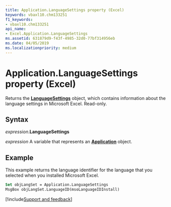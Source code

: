 ```yaml
---
title: Application.LanguageSettings property (Excel)
keywords: vbaxl10.chm133251
f1_keywords:
- vbaxl10.chm133251
api_name:
- Excel.Application.LanguageSettings
ms.assetid: 631879d9-f43f-4985-32d0-77bf314956eb
ms.date: 04/05/2019
ms.localizationpriority: medium
---
```



# Application.LanguageSettings property (Excel)

Returns the **[LanguageSettings](Office.LanguageSettings.md)** object, which contains information about the language settings in Microsoft Excel. Read-only.


## Syntax

_expression_.**LanguageSettings**

_expression_ A variable that represents an **[Application](Excel.Application(object).md)** object.


## Example

This example returns the language identifier for the language that you selected when you installed Microsoft Excel.

```vb
Set objLangSet = Application.LanguageSettings 
MsgBox objLangSet.LanguageID(msoLanguageIDInstall)
```




[!include[Support and feedback](~/includes/feedback-boilerplate.md)]

